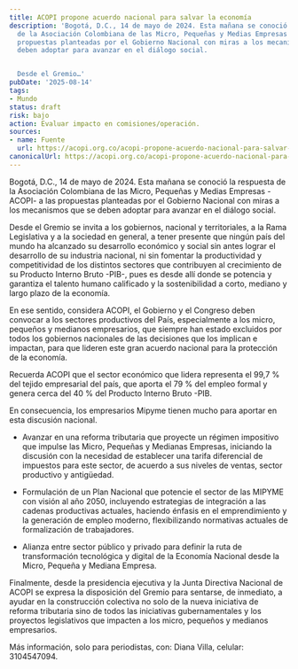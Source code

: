 ```yaml
---
title: ACOPI propone acuerdo nacional para salvar la economía
description: 'Bogotá, D.C., 14 de mayo de 2024. Esta mañana se conoció la respuesta
  de la Asociación Colombiana de las Micro, Pequeñas y Medias Empresas -ACOPI- a las
  propuestas planteadas por el Gobierno Nacional con miras a los mecanismos que se
  deben adoptar para avanzar en el diálogo social.


  Desde el Gremio…'
pubDate: '2025-08-14'
tags:
- Mundo
status: draft
risk: bajo
action: Evaluar impacto en comisiones/operación.
sources:
- name: Fuente
  url: https://acopi.org.co/acopi-propone-acuerdo-nacional-para-salvar-la-economia/
canonicalUrl: https://acopi.org.co/acopi-propone-acuerdo-nacional-para-salvar-la-economia/
---
```

Bogotá, D.C., 14 de mayo de 2024. Esta mañana se conoció la respuesta de la Asociación Colombiana de las Micro, Pequeñas y Medias Empresas -ACOPI- a las propuestas planteadas por el Gobierno Nacional con miras a los mecanismos que se deben adoptar para avanzar en el diálogo social.

Desde el Gremio se invita a los gobiernos, nacional y territoriales, a la Rama Legislativa y a la sociedad en general, a tener presente que ningún país del mundo ha alcanzado su desarrollo económico y social sin antes lograr el desarrollo de su industria nacional, ni sin fomentar la productividad y competitividad de los distintos sectores que contribuyen al crecimiento de su Producto Interno Bruto -PIB-, pues es desde allí donde se potencia y garantiza el talento humano calificado y la sostenibilidad a corto, mediano y largo plazo de la economía.

En ese sentido, considera ACOPI, el Gobierno y el Congreso deben convocar a los sectores productivos del País, especialmente a los micro, pequeños y medianos empresarios, que siempre han estado excluidos por todos los gobiernos nacionales de las decisiones que los implican e impactan, para que lideren este gran acuerdo nacional para la protección de la economía.

Recuerda ACOPI que el sector económico que lidera representa el 99,7 % del tejido empresarial del país, que aporta el 79 % del empleo formal y genera cerca del 40 % del Producto Interno Bruto -PIB.

En consecuencia, los empresarios Mipyme tienen mucho para aportar en esta discusión nacional.

- Avanzar en una reforma tributaria que proyecte un régimen impositivo que impulse las Micro, Pequeñas y Medianas Empresas, iniciando la discusión con la necesidad de establecer una tarifa diferencial de impuestos para este sector, de acuerdo a sus niveles de ventas, sector productivo y antigüedad.

- Formulación de un Plan Nacional que potencie el sector de las MIPYME con visión al año 2050, incluyendo estrategias de integración a las cadenas productivas actuales, haciendo énfasis en el emprendimiento y la generación de empleo moderno, flexibilizando normativas actuales de formalización de trabajadores.

- Alianza entre sector público y privado para definir la ruta de transformación tecnológica y digital de la Economía Nacional desde la Micro, Pequeña y Mediana Empresa.

Finalmente, desde la presidencia ejecutiva y la Junta Directiva Nacional de ACOPI se expresa la disposición del Gremio para sentarse, de inmediato, a ayudar en la construcción colectiva no solo de la nueva iniciativa de reforma tributaria sino de todos las iniciativas gubernamentales y los proyectos legislativos que impacten a los micro, pequeños y medianos empresarios.

Más información, solo para periodistas, con: Diana Villa, celular: 3104547094.